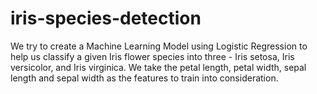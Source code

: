 # iris-species-detection
We try to create a Machine Learning Model using Logistic Regression to help us classify a given Iris flower species into three - Iris setosa, Iris versicolor, and Iris virginica. We take the petal length, petal width, sepal length and sepal width as the features to train into consideration.
